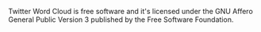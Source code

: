 Twitter Word Cloud is free software and it's licensed under the GNU Affero General Public Version 3 published by
the Free Software Foundation.
